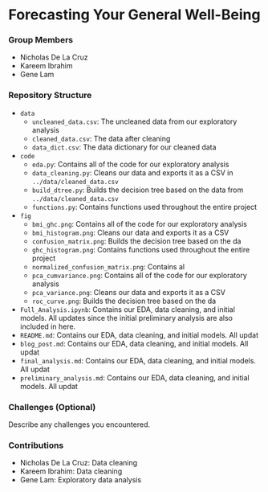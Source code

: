 # Forecasting Your General Well-Being

### Group Members
- Nicholas De La Cruz
- Kareem Ibrahim
- Gene Lam

### Repository Structure
- `data`
  - `uncleaned_data.csv`: The uncleaned data from our exploratory analysis
  - `cleaned_data.csv`: The data after cleaning
  - `data_dict.csv`: The data dictionary for our cleaned data
- `code`
  - `eda.py`: Contains all of the code for our exploratory analysis
  - `data_cleaning.py`: Cleans our data and exports it as a CSV in `../data/cleaned_data.csv`
  - `build_dtree.py`: Builds the decision tree based on the data from `../data/cleaned_data.csv`
  - `functions.py`: Contains functions used throughout the entire project
- `fig`
  - `bmi_ghc.png`: Contains all of the code for our exploratory analysis
  - `bmi_histogram.png`: Cleans our data and exports it as a CSV
  - `confusion_matrix.png`: Builds the decision tree based on the da
  - `ghc_histogram.png`: Contains functions used throughout the entire project
  - `normalized_confusion_matrix.png`: Contains al
  - `pca_cumvariance.png`: Contains all of the code for our exploratory analysis
  - `pca_variance.png`: Cleans our data and exports it as a CSV
  - `roc_curve.png`: Builds the decision tree based on the da
- `Full_Analysis.ipynb`: Contains our EDA, data cleaning, and initial models. All updates since the initial preliminary analysis are also included in here.
- `README.md`: Contains our EDA, data cleaning, and initial models. All updat
- `blog_post.md`: Contains our EDA, data cleaning, and initial models. All updat
- `final_analysis.md`: Contains our EDA, data cleaning, and initial models. All updat
- `preliminary_analysis.md`: Contains our EDA, data cleaning, and initial models. All updat

### Challenges (Optional)
Describe any challenges you encountered.

### Contributions
- Nicholas De La Cruz: Data cleaning
- Kareem Ibrahim: Data cleaning
- Gene Lam: Exploratory data analysis

